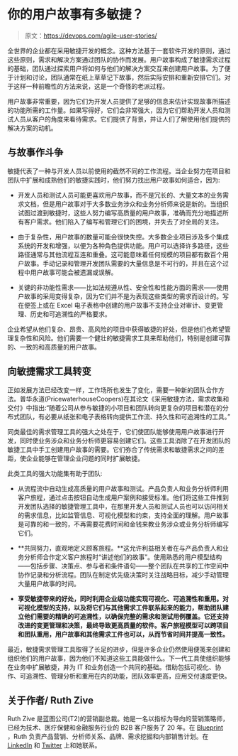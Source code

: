 # 你的用户故事有多敏捷？

> 原文：<https://devops.com/agile-user-stories/>

全世界的企业都在采用敏捷开发的概念。这种方法基于一套软件开发的原则，通过这些原则，需求和解决方案通过团队的协作而发展。用户故事构成了敏捷需求过程的基础，团队通过探索用户将如何与他们的解决方案交互来创建用户故事。为了便于计划和讨论，团队通常在纸上草草记下故事，然后实际安排和重新安排它们。对于这样一种前瞻性的方法来说，这是一个奇怪的老派过程。

用户故事非常重要，因为它们为开发人员提供了足够的信息来估计实现故事所描述的功能所需的工作量。如果写得好，它们会非常强大，因为它们帮助开发人员和测试人员从客户的角度来看待需求。它们提供了背景，并让人们了解使用他们提供的解决方案的动机。

## 与故事作斗争

敏捷代表了一种与开发人员以前使用的截然不同的工作流程。当企业努力在项目和团队中扩展和成熟他们的敏捷实践时，他们努力找出用户故事如何适合，因为:

*   开发人员和测试人员可能更喜欢用户故事，而不是冗长的、大量文本的业务需求文档，但是用户故事对于大多数业务涉众和业务分析师来说是新的。当组织试图过渡到敏捷时，这些人努力编写高质量的用户故事，准确而充分地描述所有客户需求。他们陷入了编写和管理它们的困境，并失去了对全局的关注。

*   由于复杂性，用户故事的数量可能会很快失控。大多数企业项目涉及多个集成系统的开发和增强，以便为各种角色提供功能。用户可以选择许多路径，这些路径通常与其他流程互连和重叠。这可能意味着任何规模的项目都有数百个用户故事。手动记录和管理开发团队需要的大量信息是不可行的，并且在这个过程中用户故事可能会被遗漏或误解。

*   关键的非功能性需求——比如法规遵从性、安全性和性能方面的需求——使用户故事的采用变得复杂，因为它们并不是为表现这些类型的需求而设计的。写在便签上或在 Excel 电子表格中创建的用户故事不支持企业对审计、变更管理、历史和可追溯性的严格要求。

企业希望从他们复杂、昂贵、高风险的项目中获得敏捷的好处，但是他们也希望管理复杂性和风险。他们需要一个健壮的敏捷需求工具来帮助他们，特别是创建可靠的、一致的和高质量的用户故事。

## 向敏捷需求工具转变

正如发展方法已经改变一样，工作场所也发生了变化，需要一种新的团队合作方法。普华永道(PricewaterhouseCoopers)在其论文《采用敏捷方法，需求收集和交付》中指出:“随着公司从参与敏捷的小项目和团队转向更复杂的项目和潜在的分布式团队，有必要从纸张和电子表格转向提供工作流、持久性和可追溯性的工具。”

同类最佳的需求管理工具的强大之处在于，它们使团队能够使用用户故事进行开发，同时使业务涉众和业务分析师更容易创建它们。这些工具消除了在开发团队的敏捷工具中手工创建用户故事的需要。它们弥合了传统需求和敏捷需求之间的差距，使企业能够在管理企业问题的同时扩展敏捷。

此类工具的强大功能集有助于团队:

*   从流程流中自动生成高质量的用户故事和测试。产品负责人和业务分析师利用客户旅程，通过点击按钮自动生成用户案例和接受标准。他们将这些工件推到开发团队选择的敏捷管理工具中，在那里开发人员和测试人员也可以访问相关的需求信息，比如监管信息、可视化模型和约束，支持全面的理解。用户故事是可靠的和一致的，不再需要花费时间和金钱来教业务涉众或业务分析师编写它们。

*   **共同努力，直观地定义顾客旅程。**这允许利益相关者在与产品负责人和业务分析师合作定义客户旅程时“讲述他们的故事”。使用熟悉的用户模型结构——包括步骤、决策点、参与者和条件语句——整个团队在共享的工作空间中协作记录和分析流程。团队在制定优先级决策时关注战略目标，减少手动管理大量用户故事的时间。

*   **享受敏捷带来的好处，同时利用企业级功能实现可视化、可追溯性和重用。对可视化模型的支持，以及将它们与其他需求工件联系起来的能力，帮助团队建立他们需要的精确的可追溯性，以确保完整的需求和测试用例覆盖。它还支持改进的变更管理和决策，最终导致更高质量的软件。客户旅程模型可以跨项目和团队重用，用户故事和其他需求工件也可以，从而节省时间并提高一致性。**

最近，敏捷需求管理工具取得了长足的进步，但是许多企业仍然使用便笺来创建和组织他们的用户故事，因为他们不知道这些工具能做什么。下一代工具使组织能够在业务中扩展敏捷，并为 IT 和业务创造一个共同的基础。借助包括可视化、协作、可追溯性、管理分析和重用在内的功能，团队效率更高，应用交付速度更快。

## 关于作者/ Ruth Zive

Ruth Zive 是蓝图公司(T2)的营销副总裁。她是一名以指标为导向的营销策略师，已经为技术、医疗保健和金融服务行业的 B2B 客户服务了 20 年。在 [Blueprint](http://www.blueprintsys.com/storyteller/?utm_medium=referral&utm_source=infoq&utm_campaign=npi) ，Ruth 负责产品营销、分析师关系、品牌、需求挖掘和内部销售计划。在 [LinkedIn](https://www.linkedin.com/company/blueprint-software-systems) 和 [Twitter](https://twitter.com/rzive) 上和她联系。